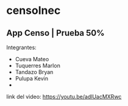 # censoInec

## App Censo | Prueba 50%

Integrantes: 
- Cueva Mateo
- Tuquerres Marlon
- Tandazo Bryan
- Pulupa Kevin
- 
link del video: https://youtu.be/adlUacMXRwc
